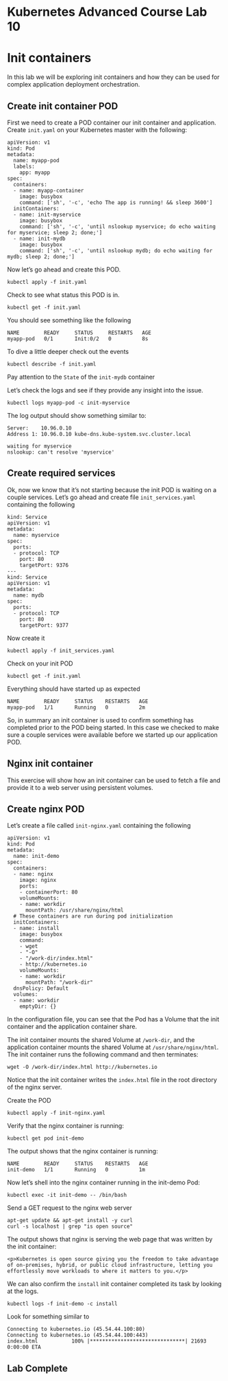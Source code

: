 # Kubernetes Advanced Course Lab 10
# Init containers
In this lab we will be exploring init containers and how they can be used for complex application deployment orchestration. 

## Create init container POD
First we need to create a POD container our init container and application. 
Create `init.yaml` on your Kubernetes master with the following: 
```
apiVersion: v1
kind: Pod
metadata:
  name: myapp-pod
  labels:
    app: myapp
spec:
  containers:
  - name: myapp-container
    image: busybox
    command: ['sh', '-c', 'echo The app is running! && sleep 3600']
  initContainers:
  - name: init-myservice
    image: busybox
    command: ['sh', '-c', 'until nslookup myservice; do echo waiting for myservice; sleep 2; done;']
  - name: init-mydb
    image: busybox
    command: ['sh', '-c', 'until nslookup mydb; do echo waiting for mydb; sleep 2; done;']
```

Now let’s go ahead and create this POD. 
```
kubectl apply -f init.yaml
```

Check to see what status this POD is in. 
```
kubectl get -f init.yaml
```

You should see something like the following 
```
NAME        READY     STATUS     RESTARTS   AGE
myapp-pod   0/1       Init:0/2   0          8s
```

To dive a little deeper check out the events 
```
kubectl describe -f init.yaml
```

Pay attention to the `State` of the `init-mydb` container 

Let’s check the logs and see if they provide any insight into the issue. 
```
kubectl logs myapp-pod -c init-myservice
``` 

The log output should show something similar to: 
```
Server:    10.96.0.10
Address 1: 10.96.0.10 kube-dns.kube-system.svc.cluster.local

waiting for myservice
nslookup: can't resolve 'myservice'
```

## Create required services
Ok, now we know that it’s not starting because the init POD is waiting on a couple services. Let’s go ahead and create file `init_services.yaml` containing the following
```
kind: Service
apiVersion: v1
metadata:
  name: myservice
spec:
  ports:
  - protocol: TCP
    port: 80
    targetPort: 9376
---
kind: Service
apiVersion: v1
metadata:
  name: mydb
spec:
  ports:
  - protocol: TCP
    port: 80
    targetPort: 9377
```

Now create it 
```
kubectl apply -f init_services.yaml
```

Check on your init POD 
```
kubectl get -f init.yaml
```

Everything should have started up as expected 
```
NAME        READY     STATUS    RESTARTS   AGE
myapp-pod   1/1       Running   0          2m
```

So, in summary an init container is used to confirm something has completed prior to the POD being started. In this case we checked to make sure a couple services were available before we started up our application POD. 

## Nginx init container 
This exercise will show how an init container can be used to fetch a file and provide it to a web server using persistent volumes.

## Create nginx POD
Let’s create a file called `init-nginx.yaml` containing the following
```
apiVersion: v1
kind: Pod
metadata:
  name: init-demo
spec:
  containers:
  - name: nginx
    image: nginx
    ports:
    - containerPort: 80
    volumeMounts:
    - name: workdir
      mountPath: /usr/share/nginx/html
  # These containers are run during pod initialization
  initContainers:
  - name: install
    image: busybox
    command:
    - wget
    - "-O"
    - "/work-dir/index.html"
    - http://kubernetes.io
    volumeMounts:
    - name: workdir
      mountPath: "/work-dir"
  dnsPolicy: Default
  volumes:
  - name: workdir
    emptyDir: {}
```

In the configuration file, you can see that the Pod has a Volume that the init container and the application container share.

The init container mounts the shared Volume at `/work-dir`, and the application container mounts the shared Volume at `/usr/share/nginx/html`. The init container runs the following command and then terminates:
```
wget -O /work-dir/index.html http://kubernetes.io
```
Notice that the init container writes the `index.html` file in the root directory of the nginx server.

Create the POD
```
kubectl apply -f init-nginx.yaml
```

Verify that the nginx container is running:
```
kubectl get pod init-demo
```

The output shows that the nginx container is running:
```
NAME        READY     STATUS    RESTARTS   AGE
init-demo   1/1       Running   0          1m
```

Now let’s shell into the nginx container running in the init-demo Pod:
```
kubectl exec -it init-demo -- /bin/bash
```

Send a GET request to the nginx web server 
```
apt-get update && apt-get install -y curl 
curl -s localhost | grep "is open source"
```

The output shows that nginx is serving the web page that was written by the init container:
```
<p>Kubernetes is open source giving you the freedom to take advantage of on-premises, hybrid, or public cloud infrastructure, letting you effortlessly move workloads to where it matters to you.</p>
```

We can also confirm the `install` init container completed its task by looking at the logs. 
```
kubectl logs -f init-demo -c install
```

Look for something similar to
```
Connecting to kubernetes.io (45.54.44.100:80)
Connecting to kubernetes.io (45.54.44.100:443)
index.html           100% |*******************************| 21693   0:00:00 ETA
```

## Lab Complete 